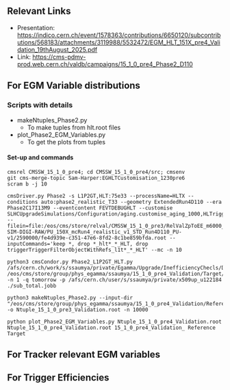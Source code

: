 ## Relevant Links
- Presentation: https://indico.cern.ch/event/1578363/contributions/6650120/subcontributions/568183/attachments/3119988/5532472/EGM_HLT_151X_pre4_Validation_19thAugust_2025.pdf
- Link: https://cms-pdmv-prod.web.cern.ch/valdb/campaigns/15_1_0_pre4_Phase2_D110

## For EGM Variable distributions

### Scripts with details
 
- makeNtuples_Phase2.py
	- To make tuples from hlt.root files
- plot_Phase2_EGM_Variables.py 
	- To get the plots from tuples

#### Set-up and commands

```
cmsrel CMSSW_15_1_0_pre4; cd CMSSW_15_1_0_pre4/src; cmsenv
git cms-merge-topic Sam-Harper:EGHLTCustomisation_1230pre6
scram b -j 10

cmsDriver.py Phase2 -s L1P2GT,HLT:75e33 --processName=HLTX --conditions auto:phase2_realistic_T33 --geometry ExtendedRun4D110 --era Phase2C17I13M9 --eventcontent FEVTDEBUGHLT --customise SLHCUpgradeSimulations/Configuration/aging.customise_aging_1000,HLTrigger/Configuration/customizeHLTforEGamma.customiseEGammaMenuDev --filein=file:/eos/cms/store/relval/CMSSW_15_1_0_pre3/RelValZpToEE_m6000_14TeV/GEN-SIM-DIGI-RAW/PU_150X_mcRun4_realistic_v1_STD_Run4D110_PU-v1/2590000/fe4d939e-c351-47e6-8fd2-8c1be859bfda.root --inputCommands='keep *, drop *_hlt*_*_HLT, drop triggerTriggerFilterObjectWithRefs_l1t*_*_HLT' --mc -n 10

python3 cmsCondor.py Phase2_L1P2GT_HLT.py /afs/cern.ch/work/s/ssaumya/private/Egamma/Upgrade/InefficiencyChecls/Distributions/CMSSW_15_1_0_pre4/src/15_1_0_pre4/ /eos/cms/store/group/phys_egamma/ssaumya/15_1_0_pre4_Validation/Target/ -n 1 -q tomorrow -p /afs/cern.ch/user/s/ssaumya/private/x509up_u122184
./sub_total.jobb

python3 makeNtuples_Phase2.py --input-dir "/eos/cms/store/group/phys_egamma/ssaumya/15_1_0_pre4_Validation/Reference/" -o Ntuple_15_1_0_pre3_Validation.root -n 10000

python plot_Phase2_EGM_Variables.py Ntuple_15_1_0_pre4_Validation.root Ntuple_15_1_0_pre4_Validation.root 15_1_0_pre4_Validation_ Reference Target
```

## For Tracker relevant EGM variables


## For Trigger Efficiencies

